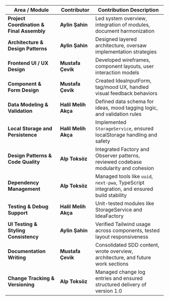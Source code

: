 | Area / Module                             | Contributor          | Contribution Description                                                                   |
| ----------------------------------------- | -------------------- | ------------------------------------------------------------------------------------------ |
| **Project Coordination & Final Assembly** | **Aylin Şahin**      | Led system overview, integration of modules, document harmonization                        |
| **Architecture & Design Patterns**        | **Aylin Şahin**      | Designed layered architecture, oversaw implementation strategies                           |
| **Frontend UI / UX Design**               | **Mustafa Çevik**    | Developed wireframes, component layouts, user interaction models                           |
| **Component & Form Design**               | **Mustafa Çevik**    | Created IdeaInputForm, tag/mood UX, handled visual feedback behaviors                      |
| **Data Modeling & Validation**            | **Halil Melih Akça** | Defined data schema for ideas, mood tagging logic, and validation rules                    |
| **Local Storage and Persistence**         | **Halil Melih Akça** | Implemented `StorageService`, ensured localStorage handling and safety                     |
| **Design Patterns & Code Quality**        | **Alp Toksöz**       | Integrated Factory and Observer patterns, reviewed codebase modularity and cohesion        |
| **Dependency Management**                 | **Alp Toksöz**       | Managed tools like `uuid`, `next-pwa`, TypeScript integration, and ensured build stability |
| **Testing & Debug Support**               | **Halil Melih Akça** | Unit-tested modules like StorageService and IdeaFactory                                    |
| **UI Testing & Styling Consistency**      | **Aylin Şahin**      | Verified Tailwind usage across components, tested layout responsiveness                    |
| **Documentation Writing**                 | **Mustafa Çevik**    | Consolidated SDD content, wrote overview, architecture, and future work sections           |
| **Change Tracking & Versioning**          | **Alp Toksöz**       | Managed change log entries and ensured structured delivery of version 1.0                  |
